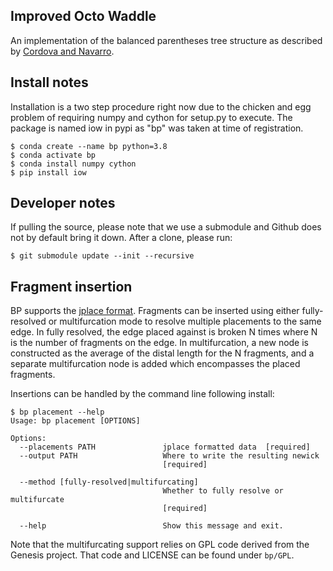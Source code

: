 Improved Octo Waddle
--------------------

An implementation of the balanced parentheses tree structure as described by
[Cordova and Navarro](http://www.dcc.uchile.cl/~gnavarro/ps/tcs16.2.pdf).

Install notes
-------------

Installation is a two step procedure right now due to the chicken and egg
problem of requiring numpy and cython for setup.py to execute. The package is
named iow in pypi as "bp" was taken at time of registration.

```
$ conda create --name bp python=3.8
$ conda activate bp
$ conda install numpy cython
$ pip install iow
```

Developer notes
---------------

If pulling the source, please note that we use a submodule and Github does not
by default bring it down. After a clone, please run:

```
$ git submodule update --init --recursive
```

Fragment insertion
------------------

BP supports the [jplace format](https://journals.plos.org/plosone/article?id=10.1371/journal.pone.0031009). Fragments can be inserted using either fully-resolved or multifurcation mode to resolve multiple placements to the same edge. In fully resolved, the edge placed against is broken N times where N is the number of fragments on the edge. In multifurcation, a new node is constructed as the average of the distal length for the N fragments, and a separate multifurcation node is added which encompasses the placed fragments.

Insertions can be handled by the command line following install:

```
$ bp placement --help
Usage: bp placement [OPTIONS]

Options:
  --placements PATH               jplace formatted data  [required]
  --output PATH                   Where to write the resulting newick
                                  [required]

  --method [fully-resolved|multifurcating]
                                  Whether to fully resolve or multifurcate
                                  [required]

  --help                          Show this message and exit.
```

Note that the multifurcating support relies on GPL code derived from the Genesis project. That code and LICENSE can be found under `bp/GPL`.
